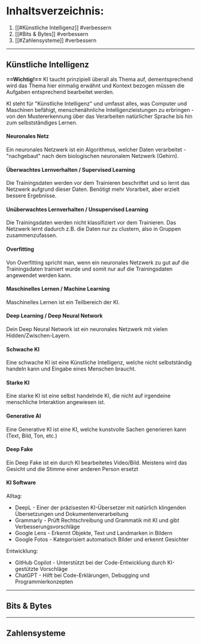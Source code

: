 
# Inhaltsverzeichnis:

1. [[#Künstliche Intelligenz]] #verbessern
2. [[#Bits & Bytes]] #verbessern 
3. [[#Zahlensysteme]] #verbessern 

---

## Künstliche Intelligenz

**==Wichtig!==** KI taucht prinzipiell überall als Thema auf, dementsprechend wird das Thema hier einmalig erwähnt und Kontext bezogen müssen die Aufgaben entsprechend bearbeitet werden.

KI steht für "Künstliche Intelligenz" und umfasst alles, was Computer und Maschinen befähigt, menschenähnliche Intelligenzleistungen zu erbringen - von den Mustererkennung über das Verarbeiten natürlicher Sprache bis hin zum selbstständiges Lernen.

#### Neuronales Netz

Ein neuronales Netzwerk ist ein Algorithmus, welcher Daten verarbeitet - "nachgebaut" nach dem biologischen neuronalem Netzwerk (Gehirn).

#### Überwachtes Lernverhalten / Supervised Learning

Die Trainingsdaten werden vor dem Trainieren beschriftet und so lernt das Netzwerk aufgrund dieser Daten. Benötigt mehr Vorarbeit, aber erzielt bessere Ergebnisse.

#### Unüberwachtes Lernverhalten / Unsupervised Learning

Die Trainingsdaten werden nicht klassifiziert vor dem Trainieren. Das Netzwerk lernt dadurch z.B. die Daten nur zu clustern, also in Gruppen zusammenzufassen.

#### Overfitting

Von Overfitting spricht man, wenn ein neuronales Netzwerk zu gut auf die Trainingsdaten trainiert wurde und somit nur auf die Trainingsdaten angewendet werden kann.


#### Maschinelles Lernen / Machine Learning

Maschinelles Lernen ist ein Teilbereich der KI.

#### Deep Learning / Deep Neural Network

Dein Deep Neural Network ist ein neuronales Netzwerk mit vielen Hidden/Zwischen-Layern.

#### Schwache KI 

Eine schwache KI ist eine Künstliche Intelligenz, welche nicht selbstständig handeln kann und Eingabe eines Menschen braucht.

#### Starke KI 

Eine starke KI ist eine selbst handelnde KI, die nicht auf irgendeine menschliche Interaktion angewiesen ist.

#### Generative AI 

Eine Generative KI ist eine KI, welche kunstvolle Sachen generieren kann (Text, Bild, Ton, etc.) 

#### Deep Fake 

Ein Deep Fake ist ein durch KI bearbeitetes Video/Bild. Meistens wird das Gesicht und die Stimme einer anderen Person ersetzt


#### KI Software 

Alltag: 

- DeepL - Einer der präzisesten KI-Übersetzer mit natürlich klingenden Übersetzungen und Dokumentenverarbeitung 
- Grammarly - Prüft Rechtschreibung und Grammatik mit KI und gibt Verbesserungsvorschläge 
- Google Lens - Erkennt Objekte, Text und Landmarken in Bildern 
- Google Fotos - Kategorisiert automatisch Bilder und erkennt Gesichter 

Entwicklung: 

- GitHub Copilot - Unterstützt bei der Code-Entwicklung durch KI-gestützte Vorschläge 
- ChatGPT - Hilft bei Code-Erklärungen, Debugging und Programmierkonzepten

---

## Bits & Bytes

---

## Zahlensysteme